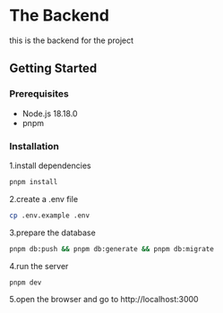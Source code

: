 # The Backend

this is the backend for the project

## Getting Started

### Prerequisites

- Node.js 18.18.0
- pnpm

### Installation

1.install dependencies

```bash
pnpm install
```

2.create a .env file

```bash
cp .env.example .env
```

3.prepare the database

```bash
pnpm db:push && pnpm db:generate && pnpm db:migrate
```

4.run the server

```bash
pnpm dev
```

5.open the browser and go to http://localhost:3000
